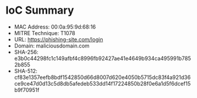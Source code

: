 # IoC Summary

- MAC Address: 00:0a:95:9d:68:16
- MITRE Technique: T1078
- URL: https://phishing-site.com/login
- Domain: maliciousdomain.com
- SHA-256: e3b0c44298fc1c149afbf4c8996fb92427ae41e4649b934ca495991b7852b855
- SHA-512: cf83e1357eefb8bdf1542850d66d8007d620e4050b5715dc83f4a921d36ce9ce47d0d13c5d8db5afedeb533dd14f17224850b28f0e6a1d5f6dcef15b9f70951f
